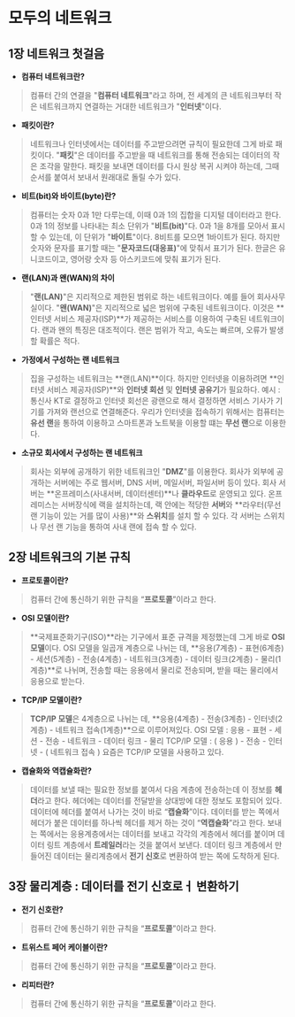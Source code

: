 # 모두의 네트워크

## **1장 네트워크 첫걸음**

* **컴퓨터 네트워크란?**
> 컴퓨터 간의 연결을 "**컴퓨터 네트워크**"라고 하며, 전 세계의 큰 네트워크부터 작은 네트워크까지 연결하는 거대한 네트워크가 "**인터넷**"이다.

* **패킷이란?**
> 네트워크나 인터넷에서는 데이터를 주고받으려면 규칙이 필요한데 그게 바로 패킷이다.
> "**패킷**"은 데이터를 주고받을 때 네트워크를 통해 전송되는 데이터의 작은 조각을 말한다.
> 패킷을 보내면 데이터를 다시 원상 복귀 시켜야 하는데, 그때 순서를 붙여서 보내서 원래대로 돌릴 수가 있다.

* **비트(bit)와 바이트(byte)란?**
> 컴퓨터는 숫자 0과 1만 다루는데, 이때 0과 1의 집합을 디지털 데이터라고 한다.
> 0과 1의 정보를 나타내는 최소 단위가 "**비트(bit)**"다.
> 0과 1을 8개를 모아서 표시 할 수 있는데, 이 단위가 "**바이트**"이다. 8비트를 모으면 1바이트가 된다.
> 하지만 숫자와 문자를 표기할 때는 "**문자코드(대응표)**"에 맞춰서 표기가 된다. 한글은 유니코드이고, 영어랑 숫자 등 아스키코드에 맞춰 표기가 된다.

* **랜(LAN)과 왠(WAN)의 차이**
> "**랜(LAN)**"은 지리적으로 제한된 범위로 하는 네트워크이다. 예를 들어 회사사무실이다.
> "**왠(WAN)**"은 지리적으로 넓은 범위에 구축된 네트워크이다. 이것은 **인터넷 서비스 제공자(ISP)**가 제공하는 서비스를 이용하여 구축된 네트워크이다.
> 랜과 왠의 특징은 대조적이다. 랜은 범위가 작고, 속도는 빠르며, 오류가 발생할 확률은 적다. 

* **가정에서 구성하는 랜 네트워크**
> 집을 구성하는 네트워크는 **랜(LAN)**이다. 하지만 인터넷을 이용하려면 **인터넷 서비스 제공자(ISP)**와 **인터넷 회선** 및 **인터넷 공유기**가 필요하다.
> 예시 : 통신사 KT로 결정하고 인터넷 회선은 광랜으로 해서 결정하면 서비스 기사가 기기를 가져와 랜선으로 연결해준다.
> 우리가 인터넷을 접속하기 위해서는 컴퓨터는 **유선 랜**을 통하여 이용하고 스마트폰과 노트북을 이용할 떄는 **무선 랜**으로 이용한다. 

* **소규모 회사에서 구성하는 랜 네트워크**
> 회사는 외부에 공개하기 위한 네트워크인 "**DMZ**"를 이용한다. 회사가 외부에 공개하는 서버에는 주로 웹서버, DNS 서버, 메일서버, 파일서버 등이 있다.
> 회사 서버는 **온프레미스(사내서버, 데이터센터)**나 **클라우드**로 운영되고 있다. 온프레미스는 서버장식에 랙을 설치하는데, 랙 안에는 적당한 **서버**와 **라우터(무선 랜 기능이 있는 거를 많이 사용)**와 **스위치**를 설치 할 수 있다.
> 각 서버는 스위치나 무선 랜 기능을 통하여 사내 랜에 접속 할 수 있다.



## **2장 네트워크의 기본 규칙**

* **프로토콜이란?**
> 컴퓨터 간에 통신하기 위한 규칙을 “**프로토콜**”이라고 한다.

* **OSI 모델이란?**
> **국제표준화기구(ISO)**라는 기구에서 표준 규격을 제정했는데 그게 바로 **OSI 모델**이다.
> OSI 모델을 일곱개 계층으로 나뉘는 데, **응용(7계층) - 표현(6계층) - 세션(5계층) - 전송(4계층) - 네트워크(3계층) - 데이터 링크(2계층) - 물리(1계층)**로 나뉘며, 전송할 때는 응용에서 물리로 전송되며, 받을 때는 물리에서 응용으로 받는다.

* **TCP/IP 모델이란?**
> **TCP/IP 모델**은 4계층으로 나뉘는 데, **응용(4계층) - 전송(3계층) - 인터넷(2계층) - 네트워크 접속(1계층)**으로 이루어져있다.
> OSI 모델      :  응용 - 표현 - 세션 - 전송 - 네트워크 - 데이터 링크 - 물리
> TCP/IP 모델   : (          응용         ) - 전송 -   인터넷  - (   네트워크 접속   )
> 요즘은 TCP/IP 모델을 사용하고 있다.

* **캡슐화와 역캡슐화란?**
> 데이터를 보낼 때는 필요한 정보를 붙여서 다음 계층에 전송하는데 이 정보를 **헤더**라고 한다. 헤더에는 데이터를 전달받을 상대방에 대한 정보도 포함되어 있다. 데이터에 헤더를 붙여서 나가는 것이 바로 “**캡슐화**”이다.
> 데이터를 받는 쪽에서 헤더가 붙은 데이터를 하나씩 헤더를 제거 하는 것이 “**역캡슐화**”라고 한다.
> 보내는 쪽에서는 응용계층에서는 데이터를 보내고 각각의 계층에서 헤더를 붙이며 데이터 링트 계층에서 **트레일러**라는 것을 붙여서 보낸다.
> 데이터 링크 계층에서 만들어진 데이터는 물리계층에서 **전기 신호**로 변환하여 받는 쪽에 도착하게 된다.



## **3장 물리계층 : 데이터를 전기 신호로ㅓ 변환하기**

* **전기 신호란?**
> 컴퓨터 간에 통신하기 위한 규칙을 “**프로토콜**”이라고 한다.

* **트위스트 페어 케이블이란?**
> 컴퓨터 간에 통신하기 위한 규칙을 “**프로토콜**”이라고 한다.

* **리피터란?**
> 컴퓨터 간에 통신하기 위한 규칙을 “**프로토콜**”이라고 한다.


